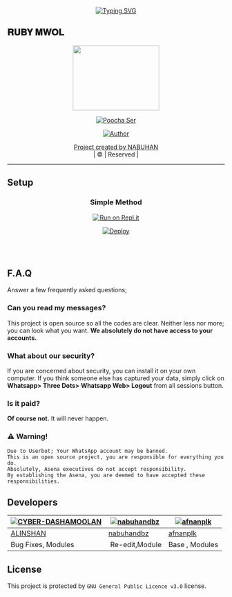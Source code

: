 
<p align="center">
    <a href="https://avatars.githubusercontent.com/u/85664936?v=4">
        <img
            src="https://readme-typing-svg.herokuapp.com?size=31&width=1000&lines=WELCOME+TO+RUBY+MWOL+BOT..."
            alt="Typing SVG"
        />
    </a>
</p>

## 𝐑𝐔𝐁𝐘 𝐌𝐖𝐎𝐋

</div>



<div align="center">
  <img border-radius: 15px src="https://i.imgur.com/IMG-20211017-WA0055.jpg" width="200" height="150"/>
  <p align="center">
<a href="#"><img title="Poocha Ser" src="https://img.shields.io/badge/-RUBY%20MWOL-green?colorA=%23ff0000&colorB=%23017e40&style=for-the-badge"></a>
</p>
  <p align="center">
<a href="https://github.com/nabuhandbz"><img title="Author" src="https://img.shields.io/badge/AUTHOR-NABUHANDBZ-grey%2Fblue?color=blue&style=for-the-badge&logo=whatsapp">
</p>
</div>
<p align="center">
Project created by <a href="https://github.com/CYBER-DASHAMOOLAN">NABUHAN</a>
    <br>
       | © |
        Reserved |
    <br> 
</p>

----

 
  


## Setup
<div align="center">

  ### Simple Method
  
[![Run on Repl.it](https://repl.it/badge/github/quiec/whatsAlfa)](https://replit.com/@afnanplk/PinkyMwol-QR)

[![Deploy](https://www.herokucdn.com/deploy/button.svg)](https://heroku.com/deploy?template=https://github.com/nabuhandbz/Ruby)
     </div>
<br>
<br >


## F.A.Q
Answer a few frequently asked questions;
### Can you read my messages?
This project is open source so all the codes are clear. Neither less nor more; you can look what you want. **We absolutely do not have access to your accounts.**

### What about our security?
If you are concerned about security, you can install it on your own computer. If you think someone else has captured your data, simply click on **Whatsapp> Three Dots> Whatsapp Web> Logout** from all sessions button.

### Is it paid?
**Of course not.** It will never happen. 

### ⚠️ Warning! 
```
Due to Userbot; Your WhatsApp account may be banned.
This is an open source project, you are responsible for everything you do. 
Absolutely, Asena executives do not accept responsibility.
By establishing the Asena, you are deemed to have accepted these responsibilities.
```
  
## Developers
  <div align="center">
    
  
  
  [![CYBER-DASHAMOOLAN](https://github.com/CYBER-DASHAMOOLAN.png?size=100)](https://github.com/CYBER-DASHAMOOLAN) |  [![nabuhandbz](https://github.com/nabuhandbz.png?size=100)](https://github.com/AI-VIKI) | [![afnanplk](https://github.com/afnanplk.png?size=100)](https://github.com/afnanplk) 
----|----|----
[ALINSHAN](https://github.com/CYBER-DASHAMOOLAN)  | [nabuhandbz](https://github.com/nabuhandbz) | [afnanplk](https://github.com/afnanplk)
 Bug Fixes, Modules | Re-edit,Module | Base , Modules
  </div>




## License
This project is protected by `GNU General Public Licence v3.0` license.


  
